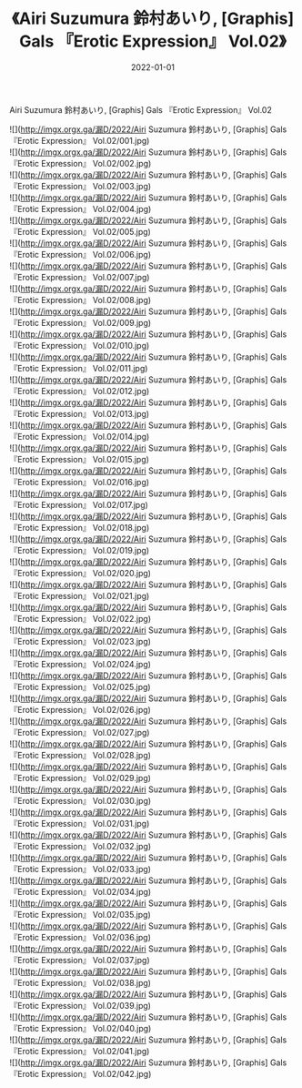 ﻿---
layout: post
title:  《Airi Suzumura 鈴村あいり, [Graphis] Gals 『Erotic Expression』 Vol.02》
date:   2022-01-01
img: http://imgx.orgx.ga/漏D/2022/Airi Suzumura 鈴村あいり, [Graphis] Gals 『Erotic Expression』 Vol.02/000.jpg
categories: [美女, 清纯, 唯美]
---

Airi Suzumura 鈴村あいり, [Graphis] Gals 『Erotic Expression』 Vol.02

  ![](http://imgx.orgx.ga/漏D/2022/Airi Suzumura 鈴村あいり, [Graphis] Gals 『Erotic Expression』 Vol.02/001.jpg) <br> ![](http://imgx.orgx.ga/漏D/2022/Airi Suzumura 鈴村あいり, [Graphis] Gals 『Erotic Expression』 Vol.02/002.jpg) <br> ![](http://imgx.orgx.ga/漏D/2022/Airi Suzumura 鈴村あいり, [Graphis] Gals 『Erotic Expression』 Vol.02/003.jpg) <br> ![](http://imgx.orgx.ga/漏D/2022/Airi Suzumura 鈴村あいり, [Graphis] Gals 『Erotic Expression』 Vol.02/004.jpg) <br> ![](http://imgx.orgx.ga/漏D/2022/Airi Suzumura 鈴村あいり, [Graphis] Gals 『Erotic Expression』 Vol.02/005.jpg) <br> ![](http://imgx.orgx.ga/漏D/2022/Airi Suzumura 鈴村あいり, [Graphis] Gals 『Erotic Expression』 Vol.02/006.jpg) <br> ![](http://imgx.orgx.ga/漏D/2022/Airi Suzumura 鈴村あいり, [Graphis] Gals 『Erotic Expression』 Vol.02/007.jpg) <br> ![](http://imgx.orgx.ga/漏D/2022/Airi Suzumura 鈴村あいり, [Graphis] Gals 『Erotic Expression』 Vol.02/008.jpg) <br> ![](http://imgx.orgx.ga/漏D/2022/Airi Suzumura 鈴村あいり, [Graphis] Gals 『Erotic Expression』 Vol.02/009.jpg) <br> ![](http://imgx.orgx.ga/漏D/2022/Airi Suzumura 鈴村あいり, [Graphis] Gals 『Erotic Expression』 Vol.02/010.jpg) <br> ![](http://imgx.orgx.ga/漏D/2022/Airi Suzumura 鈴村あいり, [Graphis] Gals 『Erotic Expression』 Vol.02/011.jpg) <br> ![](http://imgx.orgx.ga/漏D/2022/Airi Suzumura 鈴村あいり, [Graphis] Gals 『Erotic Expression』 Vol.02/012.jpg) <br> ![](http://imgx.orgx.ga/漏D/2022/Airi Suzumura 鈴村あいり, [Graphis] Gals 『Erotic Expression』 Vol.02/013.jpg) <br> ![](http://imgx.orgx.ga/漏D/2022/Airi Suzumura 鈴村あいり, [Graphis] Gals 『Erotic Expression』 Vol.02/014.jpg) <br> ![](http://imgx.orgx.ga/漏D/2022/Airi Suzumura 鈴村あいり, [Graphis] Gals 『Erotic Expression』 Vol.02/015.jpg) <br> ![](http://imgx.orgx.ga/漏D/2022/Airi Suzumura 鈴村あいり, [Graphis] Gals 『Erotic Expression』 Vol.02/016.jpg) <br> ![](http://imgx.orgx.ga/漏D/2022/Airi Suzumura 鈴村あいり, [Graphis] Gals 『Erotic Expression』 Vol.02/017.jpg) <br> ![](http://imgx.orgx.ga/漏D/2022/Airi Suzumura 鈴村あいり, [Graphis] Gals 『Erotic Expression』 Vol.02/018.jpg) <br> ![](http://imgx.orgx.ga/漏D/2022/Airi Suzumura 鈴村あいり, [Graphis] Gals 『Erotic Expression』 Vol.02/019.jpg) <br> ![](http://imgx.orgx.ga/漏D/2022/Airi Suzumura 鈴村あいり, [Graphis] Gals 『Erotic Expression』 Vol.02/020.jpg) <br> ![](http://imgx.orgx.ga/漏D/2022/Airi Suzumura 鈴村あいり, [Graphis] Gals 『Erotic Expression』 Vol.02/021.jpg) <br> ![](http://imgx.orgx.ga/漏D/2022/Airi Suzumura 鈴村あいり, [Graphis] Gals 『Erotic Expression』 Vol.02/022.jpg) <br> ![](http://imgx.orgx.ga/漏D/2022/Airi Suzumura 鈴村あいり, [Graphis] Gals 『Erotic Expression』 Vol.02/023.jpg) <br> ![](http://imgx.orgx.ga/漏D/2022/Airi Suzumura 鈴村あいり, [Graphis] Gals 『Erotic Expression』 Vol.02/024.jpg) <br> ![](http://imgx.orgx.ga/漏D/2022/Airi Suzumura 鈴村あいり, [Graphis] Gals 『Erotic Expression』 Vol.02/025.jpg) <br> ![](http://imgx.orgx.ga/漏D/2022/Airi Suzumura 鈴村あいり, [Graphis] Gals 『Erotic Expression』 Vol.02/026.jpg) <br> ![](http://imgx.orgx.ga/漏D/2022/Airi Suzumura 鈴村あいり, [Graphis] Gals 『Erotic Expression』 Vol.02/027.jpg) <br> ![](http://imgx.orgx.ga/漏D/2022/Airi Suzumura 鈴村あいり, [Graphis] Gals 『Erotic Expression』 Vol.02/028.jpg) <br> ![](http://imgx.orgx.ga/漏D/2022/Airi Suzumura 鈴村あいり, [Graphis] Gals 『Erotic Expression』 Vol.02/029.jpg) <br> ![](http://imgx.orgx.ga/漏D/2022/Airi Suzumura 鈴村あいり, [Graphis] Gals 『Erotic Expression』 Vol.02/030.jpg) <br> ![](http://imgx.orgx.ga/漏D/2022/Airi Suzumura 鈴村あいり, [Graphis] Gals 『Erotic Expression』 Vol.02/031.jpg) <br> ![](http://imgx.orgx.ga/漏D/2022/Airi Suzumura 鈴村あいり, [Graphis] Gals 『Erotic Expression』 Vol.02/032.jpg) <br> ![](http://imgx.orgx.ga/漏D/2022/Airi Suzumura 鈴村あいり, [Graphis] Gals 『Erotic Expression』 Vol.02/033.jpg) <br> ![](http://imgx.orgx.ga/漏D/2022/Airi Suzumura 鈴村あいり, [Graphis] Gals 『Erotic Expression』 Vol.02/034.jpg) <br> ![](http://imgx.orgx.ga/漏D/2022/Airi Suzumura 鈴村あいり, [Graphis] Gals 『Erotic Expression』 Vol.02/035.jpg) <br> ![](http://imgx.orgx.ga/漏D/2022/Airi Suzumura 鈴村あいり, [Graphis] Gals 『Erotic Expression』 Vol.02/036.jpg) <br> ![](http://imgx.orgx.ga/漏D/2022/Airi Suzumura 鈴村あいり, [Graphis] Gals 『Erotic Expression』 Vol.02/037.jpg) <br> ![](http://imgx.orgx.ga/漏D/2022/Airi Suzumura 鈴村あいり, [Graphis] Gals 『Erotic Expression』 Vol.02/038.jpg) <br> ![](http://imgx.orgx.ga/漏D/2022/Airi Suzumura 鈴村あいり, [Graphis] Gals 『Erotic Expression』 Vol.02/039.jpg) <br> ![](http://imgx.orgx.ga/漏D/2022/Airi Suzumura 鈴村あいり, [Graphis] Gals 『Erotic Expression』 Vol.02/040.jpg) <br> ![](http://imgx.orgx.ga/漏D/2022/Airi Suzumura 鈴村あいり, [Graphis] Gals 『Erotic Expression』 Vol.02/041.jpg) <br> ![](http://imgx.orgx.ga/漏D/2022/Airi Suzumura 鈴村あいり, [Graphis] Gals 『Erotic Expression』 Vol.02/042.jpg) <br>